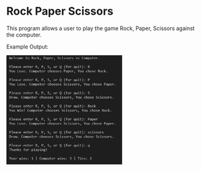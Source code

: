 # Rock Paper Scissors

This program allows a user to play the game Rock, Paper, Scissors against the computer.

Example Output:
 <p align="left">
  <img width="60%" src="https://raw.githubusercontent.com/lukesanchez/Rock-Paper-Scissors/master/RPS_Example_Output.png">
</p> 
